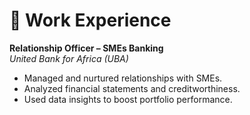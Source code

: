 # 💼 Work Experience

**Relationship Officer – SMEs Banking**  
*United Bank for Africa (UBA)*  
- Managed and nurtured relationships with SMEs.  
- Analyzed financial statements and creditworthiness.  
- Used data insights to boost portfolio performance.  
